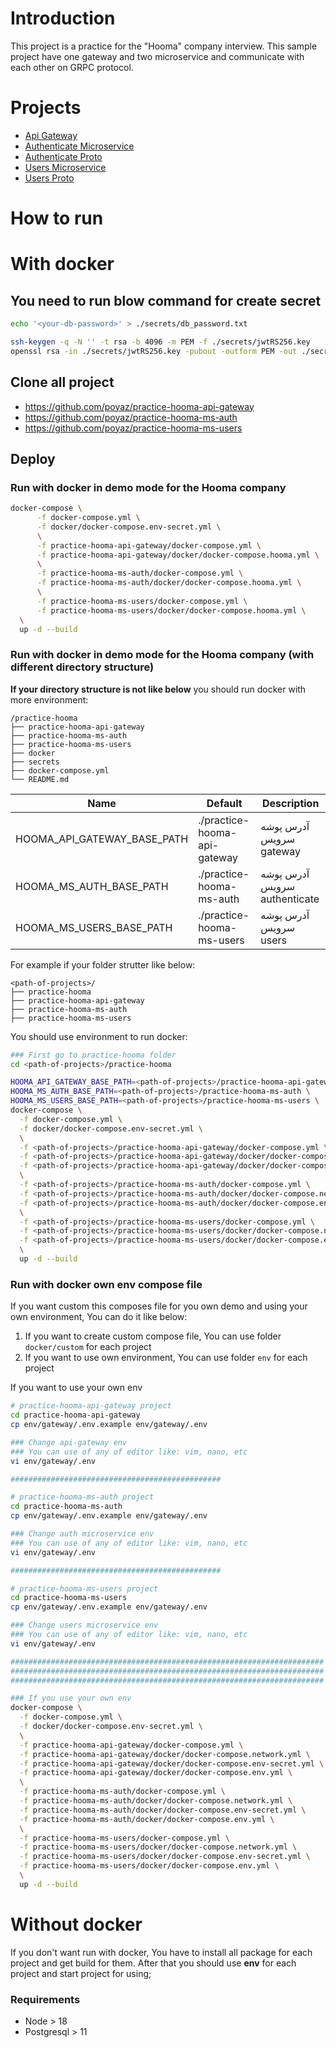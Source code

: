 Introduction
========

This project is a practice for the "Hooma" company interview. This sample project have one gateway and two microservice
and communicate with each other on GRPC protocol.

Projects
========

* [Api Gateway](https://github.com/poyaz/practice-hooma-api-gateway)
* [Authenticate Microservice](https://github.com/poyaz/practice-hooma-ms-auth)
* [Authenticate Proto](https://github.com/poyaz/practice-hooma-proto-auth)
* [Users Microservice](https://github.com/poyaz/practice-hooma-ms-users)
* [Users Proto](https://github.com/poyaz/practice-hooma-proto-users)

How to run
==========

# With docker

## You need to run blow command for create secret

```bash
echo '<your-db-password>' > ./secrets/db_password.txt

ssh-keygen -q -N '' -t rsa -b 4096 -m PEM -f ./secrets/jwtRS256.key
openssl rsa -in ./secrets/jwtRS256.key -pubout -outform PEM -out ./secrets/jwtRS256.key.pub
```

## Clone all project

* https://github.com/poyaz/practice-hooma-api-gateway
* https://github.com/poyaz/practice-hooma-ms-auth
* https://github.com/poyaz/practice-hooma-ms-users

## Deploy

### Run with docker in demo mode for the Hooma company

```bash
docker-compose \
      -f docker-compose.yml \
      -f docker/docker-compose.env-secret.yml \
      \
      -f practice-hooma-api-gateway/docker-compose.yml \
      -f practice-hooma-api-gateway/docker/docker-compose.hooma.yml \
      \
      -f practice-hooma-ms-auth/docker-compose.yml \
      -f practice-hooma-ms-auth/docker/docker-compose.hooma.yml \
      \
      -f practice-hooma-ms-users/docker-compose.yml \
      -f practice-hooma-ms-users/docker/docker-compose.hooma.yml \
  \
  up -d --build
```

### Run with docker in demo mode for the Hooma company (with different directory structure)

**If your directory structure is not like below** you should run docker with more environment:

```
/practice-hooma
├── practice-hooma-api-gateway
├── practice-hooma-ms-auth
├── practice-hooma-ms-users
├── docker
├── secrets
├── docker-compose.yml
└── README.md
```

| Name                        | Default                      | Description                  |
|-----------------------------|------------------------------|------------------------------|
| HOOMA_API_GATEWAY_BASE_PATH | ./practice-hooma-api-gateway | آدرس پوشه سرویس gateway      |
| HOOMA_MS_AUTH_BASE_PATH     | ./practice-hooma-ms-auth     | آدرس پوشه سرویس authenticate |
| HOOMA_MS_USERS_BASE_PATH    | ./practice-hooma-ms-users    | آدرس پوشه سرویس users        |

For example if your folder strutter like below:

```
<path-of-projects>/
├── practice-hooma
├── practice-hooma-api-gateway
├── practice-hooma-ms-auth
├── practice-hooma-ms-users
```

You should use environment to run docker:

```bash
### First go to practice-hooma folder
cd <path-of-projects>/practice-hooma

HOOMA_API_GATEWAY_BASE_PATH=<path-of-projects>/practice-hooma-api-gateway \
HOOMA_MS_AUTH_BASE_PATH=<path-of-projects>/practice-hooma-ms-auth \
HOOMA_MS_USERS_BASE_PATH=<path-of-projects>/practice-hooma-ms-users \
docker-compose \
  -f docker-compose.yml \
  -f docker/docker-compose.env-secret.yml \
  \
  -f <path-of-projects>/practice-hooma-api-gateway/docker-compose.yml \
  -f <path-of-projects>/practice-hooma-api-gateway/docker/docker-compose.network.yml \
  -f <path-of-projects>/practice-hooma-api-gateway/docker/docker-compose.env-secret.yml \
  \
  -f <path-of-projects>/practice-hooma-ms-auth/docker-compose.yml \
  -f <path-of-projects>/practice-hooma-ms-auth/docker/docker-compose.network.yml \
  -f <path-of-projects>/practice-hooma-ms-auth/docker/docker-compose.env-secret.yml \
  \
  -f <path-of-projects>/practice-hooma-ms-users/docker-compose.yml \
  -f <path-of-projects>/practice-hooma-ms-users/docker/docker-compose.network.yml \
  -f <path-of-projects>/practice-hooma-ms-users/docker/docker-compose.env-secret.yml \
  \
  up -d --build

```

### Run with docker own env compose file

If you want custom this composes file for you own demo and using your own environment, You can do it like below:

1. If you want to create custom compose file, You can use folder `docker/custom` for each project
2. If you want to use own environment, You can use folder `env` for each project

If you want to use your own env

```bash
# practice-hooma-api-gateway project
cd practice-hooma-api-gateway
cp env/gateway/.env.example env/gateway/.env

### Change api-gateway env
### You can use of any of editor like: vim, nano, etc
vi env/gateway/.env

###############################################

# practice-hooma-ms-auth project
cd practice-hooma-ms-auth
cp env/gateway/.env.example env/gateway/.env

### Change auth microservice env
### You can use of any of editor like: vim, nano, etc
vi env/gateway/.env

###############################################

# practice-hooma-ms-users project
cd practice-hooma-ms-users
cp env/gateway/.env.example env/gateway/.env

### Change users microservice env
### You can use of any of editor like: vim, nano, etc
vi env/gateway/.env

######################################################################
######################################################################
######################################################################

### If you use your own env
docker-compose \
  -f docker-compose.yml \
  -f docker/docker-compose.env-secret.yml \
  \
  -f practice-hooma-api-gateway/docker-compose.yml \
  -f practice-hooma-api-gateway/docker/docker-compose.network.yml \
  -f practice-hooma-api-gateway/docker/docker-compose.env-secret.yml \
  -f practice-hooma-api-gateway/docker/docker-compose.env.yml \
  \
  -f practice-hooma-ms-auth/docker-compose.yml \
  -f practice-hooma-ms-auth/docker/docker-compose.network.yml \
  -f practice-hooma-ms-auth/docker/docker-compose.env-secret.yml \
  -f practice-hooma-ms-auth/docker/docker-compose.env.yml \
  \
  -f practice-hooma-ms-users/docker-compose.yml \
  -f practice-hooma-ms-users/docker/docker-compose.network.yml \
  -f practice-hooma-ms-users/docker/docker-compose.env-secret.yml \
  -f practice-hooma-ms-users/docker/docker-compose.env.yml \
  \
  up -d --build

```

# Without docker

If you don't want run with docker, You have to install all package for each project and get build for them. After that
you should use **env** for each project and start project for using;

### Requirements

* Node > 18
* Postgresql > 11
